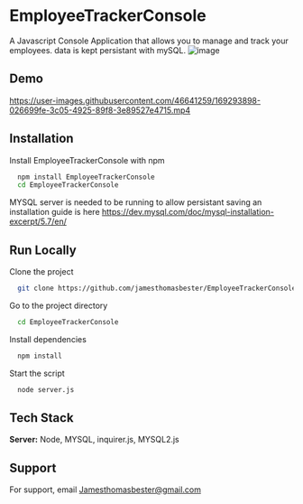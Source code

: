 # EmployeeTrackerConsole
A Javascript Console Application that allows you to manage and track your employees. data is kept persistant with mySQL.
![image](https://user-images.githubusercontent.com/46641259/169293150-bb8342bc-5950-4e8c-aecf-16faa1e9bb66.png)

## Demo

https://user-images.githubusercontent.com/46641259/169293898-026699fe-3c05-4925-89f8-3e89527e4715.mp4

## Installation

Install EmployeeTrackerConsole with npm

```bash
  npm install EmployeeTrackerConsole
  cd EmployeeTrackerConsole
```

MYSQL server is needed to be running to allow persistant saving 
an installation guide is here
https://dev.mysql.com/doc/mysql-installation-excerpt/5.7/en/

## Run Locally

Clone the project

```bash
  git clone https://github.com/jamesthomasbester/EmployeeTrackerConsole.git
```

Go to the project directory

```bash
  cd EmployeeTrackerConsole
```

Install dependencies

```bash
  npm install
```

Start the script

```bash
  node server.js
```

## Tech Stack

**Server:** Node, MYSQL, inquirer.js, MYSQL2.js


## Support

For support, email Jamesthomasbester@gmail.com

